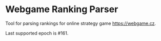 # Webgame Ranking Parser

Tool for parsing rankings for online strategy game https://webgame.cz.

Last supported epoch is #161.
